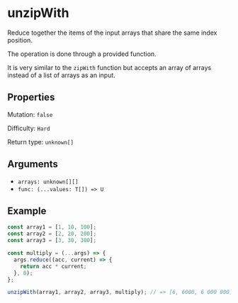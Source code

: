 # unzipWith

Reduce together the items of the input arrays that share the same index position.

The operation is done through a provided function.

It is very similar to the `zipWith` function but accepts an array of arrays instead of a list of arrays as an input.

## Properties

Mutation: `false`

Difficulty: `Hard`

Return type: `unknown[]`

## Arguments

- `arrays: unknown[][]`
- `func: (...values: T[]) => U`

## Example

```typescript
const array1 = [1, 10, 100];
const array2 = [2, 20, 200];
const array3 = [3, 30, 300];

const multiply = (...args) => {
  args.reduce((acc, current) => {
    return acc * current;
  }, 0);
};

unzipWith(array1, array2, array3, multiply); // => [6, 6000, 6 000 000]
```
